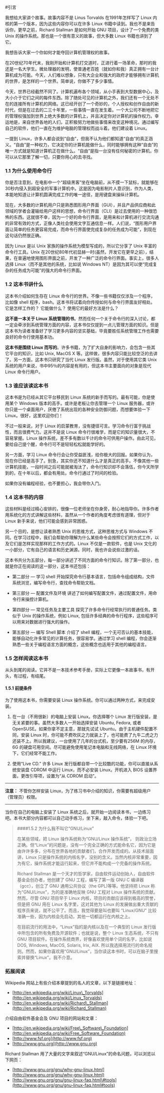 #引言

我想给大家讲个故事。故事内容不是 Linus Torvalds 在1991年怎样写了 Linux 内核的第一个版本，因为这些内容你可以在许多 Linux 书籍中读到。我也不是来告诉你，更早之前，Richard Stallman 是如何开始 GNU 项目，设计了一个免费的类Unix 的操作系统。那也是一个很有意义的故事，但大多数 Linux 书籍也讲到了它。

我想告诉大家一个你如何才能夺回计算机管理权的故事。

在20世纪70年代末，我刚开始和计算机打交道时，正进行着一场革命，那时的我还是一名大学生。微处理器的发明，使普通老百姓（就如你和我）真正拥有一台计算机成为可能。今天，人们难以想象，只有大企业和强大的政府才能够拥有计算机的世界，是怎样的一个世界。简单说，你做不了多少事情。

今天，世界已经截然不同了。计算机遍布各个领域，从小手表到大型数据中心，及大小介于它们之间的每件东西。除了随处可见的计算机之外，我们还有一个无处不在的连接所有计算机的网络。这已经开创了一个奇妙的，个人授权和创作自由的新时代，但是在过去的二三十年里，一些事情一直在发生着。一个大公司不断地把它的管理权强加到世界上绝大多数的计算机上，并且决定你对计算机的操作权力。幸运地是，来自世界各地的人们，正积极努力地做些事情来改变这种境况。通过编写自己的软件，他们一直在为维护电脑的管理权而战斗着。他们建设着 Linux。

一提到 Linux，许多人都会说到“自由”，但我不认为他们都知道“自由”的真正涵义。“自由”是一种权力，它决定你的计算机能做什么，同时能够拥有这种“自由”的唯一方式就是知道计算机正在做什么。“自由”是指一台没有任何秘密的计算机，你可以从它那里了解一切，只要你用心的去寻找。

### 1.1 为什么使用命令行

你是否注意到，在电影中一个“超级黑客”坐在电脑前，从不摸一下鼠标，就能够在30秒内侵入到超安全的军事计算机中。这是因为电影制片人意识到，作为人类，本能地知道让计算机圆满完成工作的唯一途径，是用键盘来操纵计算机。

现在，大多数的计算机用户只是熟悉图形用户界面（GUI），并且产品供应商和此领域的学者会灌输给用户这样的思想，命令行界面（CLI）是过去使用的一种很恐怖的东西。这就很不幸，因为一个好的命令行界面，是用来和计算机进行交流沟通的非常有效的方式，正像人类社会使用文字互通信息一样。人们说，“图形用户界面让简单的任务更容易完成，而命令行界面使完成复杂的任务成为可能”，到现在这句话仍然很正确。

因为 Linux 是以 Unix 家族的操作系统为模型写成的，所以它分享了 Unix 丰富的命令行工具。Unix 在20世纪80年代初显赫一时\(虽然，开发它在更早之前），结果，在普遍地使用图形界面之前，开发了一种广泛的命令行界面。事实上，很多人选择 Linux（而不是其他的系统，比如说 Windows NT）是因为其可以使“完成复杂的任务成为可能”的强大的命令行界面。

### 1.2 这本书讲什么

这本书介绍如何生存在 Linux 命令行的世界。不像一些书籍仅仅涉及一个程序，比如像 shell 程序，bash。这本书将试着向你传授如何与命令行界面友好相处。它是怎样工作的？ 它能做什么？ 使用它的最好方法是什么？

**这不是一本关于 Linux 系统管理的书**。然而任何一个关于命令行的深入讨论，都一定会牵涉到系统管理方面的内容，这本书仅仅提到一点儿管理方面的知识。但是这本书为读者准备好了学习更多内容的坚实基础，毕竟要胜任系统管理工作也需要良好的命令行使用基本功。

**这本书是围绕 Linux 而写的**。许多书籍，为了扩大自身的影响力，会包含一些其它平台的知识，比如 Unix, MacOS X 等。这样做，很多内容只能比较空泛的去讲了。另一方面，这本书只研究了当代 Linux 发行版。虽然，对于使用其它类 Unix 系统的用户来说，书中95％的内容是有用的，但这本书主要面向的对象是现代 Linux 命令行用户。

### 1.3 谁应该读这本书

这本书是为已经从其它平台移民到 Linux 系统的新手而写的。最有可能，你是使用某个 Windows 版本的高手。或许是老板让你去管理一个 Linux 服务器，或许你只是一个桌面用户，厌倦了系统出现的各种安全防御问题，而想要体验一下 Linux。很好，这里欢迎你们！

不过一般来说，对于 Linux 的启蒙教育，没有捷径可言。学习命令行富于挑战性，而且很费气力。这并不是说 Linux 命令行很难学，而是它的知识量很大，不容易掌握。Linux 操作系统，差不多有数以千计的命令可供用户操作。由此可见，要给自己提个醒，命令行可不是轻轻松松就能学好的。

另一方面，学习 Linux 命令行会让你受益匪浅，给你极大的回报。如果你认为，现在你已经是高手了。别急，其实你还不知道什么才是真正的高手。不像其他一些计算机技能，一段时间之后可能就被淘汰了，命令行知识却不会落伍，你今天所学到的，在十年以后，都会有用处。命令行通过了时间的检验。

如果你没有编程经验，也不要担心，我会带你入门。

### 1.4 这本书的内容

这些材料是经过精心安排的，很像一位老师坐在你身旁，耐心地指导你。许多作者用系统化的方式讲解这些材料，虽然从一个作者的角度考虑很有道理，但对于 Linux 新手来说，他们可能会感到非常困惑。

另一个目的，是想让读者熟悉 Unix 的思维方式，这种思维方式与 Windows 不同。在学习过程中，我们会帮助你理解为什么某些命令会按照它们的方式工作，以及它们是怎样实现那样的工作方式的。Linux 不仅是一款软件，也是 Unix 文化的一小部分，它有自己的语言和历史渊源。同时，我也许会说些过激的话。

这本书共分为五部分，每一部分讲述了不同方面的命令行知识。除了第一部分，也就是你正在阅读的这一部分，这本书还包括：

* 第二部分 — 学习 shell 开始探究命令行基本语言，包括命令组成结构，文件系统浏览，编写命令行，查找命令帮助文档。

* 第三部分 — 配置文件及环境 讲述了如何编写配置文件，通过配置文件，用命令行来操控计算机。

* 第四部分 — 常见任务及主要工具  探究了许多命令行经常执行的普通任务。类似于 Unix 的操作系统，例如 Linux, 包括许多经典的命令行程序，这些程序可以用来对数据进行强大的操作。

* 第五部分 — 编写 Shell 脚本  介绍了 shell 编程，一个无可否认的基本技能，能够自动化许多常见的计算任务，很容易学。通过学习 shell 编程，你会逐渐熟悉一些关于编程语言方面的概念，这些概念也适用于其他的编程语言。

### 1.5 怎样阅读这本书

从头到尾的阅读。它并不是一本技术参考手册，实际上它更像一本故事书，有开头，有过程，有结尾。

#### 1.5.1 前提条件

为了使用这本书，你需要安装 Linux 操作系统。你可以通过两种方式，来完成安装。

1. 在一台（不用很新）的电脑上安装 Linux。你选择哪个 Linux 发行版安装，是无关紧要的事。虽然大多数人一开始选择安装 Ubuntu, Fedora, 或者 OpenSUSE。如果你拿不定主意，那就先试试 Ubuntu。由于主机硬件配置不同，安装 Linux 时，你可能不费吹灰之力就装上了，也可能费了九牛二虎之力还装不上。所以我建议，一台使用了几年的台式机，至少要有256M 的内存，6G 的硬盘可用空间。尽可能避免使用笔记本电脑和无线网络，在 Linux 环境下，它们经常不能工作。

2. 使用“Live CD.” 许多 Linux 发行版都自带一个比较酷的功能，你可以直接从系统安装盘 CDROM 中运行 Linux，而不必安装 Linux。开机进入 BIOS 设置界面，更改引导项，设置为“从 CDROM 启动”。


------

**注意：**
不管你怎样安装 Linux，为了练习书中介绍的知识，你需要有超级用户（管理员）权限。

------


当你在自己的电脑上安装了 Linux 系统之后，就开始一边阅读本书，一边练习吧。本书大部分内容都可以自己动手练习，坐下来，敲入命令，体验一下吧。

> ####1.5.2 为什么我不叫它“GNU/Linux”
>
> 在某些领域，把 Linux 操作系统称为“GNU/Linux 操作系统”， 则政治立场正确。但“Linux”的问题是，没有一个完全正确的方式能命名它，因为它是由许许多多，分布在世界各地的贡献者们，合作开发而成的。从技术层面讲，Linux 只是操作系统的内核名字，没别的含义。当然内核非常重要，因为有它，操作系统才能运行起来，但它并不能构成一个完备的操作系统。
>
> Richard Stallman 是一个天才的哲学家，自由软件运动创始人，自由软件基金会创办者，他创建了 GNU 工程，编写了第一版 GNU C 编译器（gcc），创立了 GNU 通用公共协议（the GPL\)等等。他坚持把 Linux 称为“GNU/Linux”，为的是准确地反映 GNU 工程对 Linux 操作系统的贡献。然而，尽管 GNU 项目早于 Linux 内核，项目的贡献应该得到极高的赞誉，但是把 GNU 用在 Linux 名字里，这对其他为 Linux 的发展做出重大贡献的程序员来说，就不公平了。而且，我觉得要是叫也要叫 “Linux/GNU" 比较准确一些，因为内核会先启动，其他一切都运行在内核之上。
>
> 在目前流行的用法中，“Linux”指的是内核以及在一个典型的 Linux 发行版中所包含的所有免费及开源软件；也就是说，整个 Linux 生态系统，不只有 GNU 项目软件。在操作系统商界，好像喜欢使用单个词的名字，比如说 DOS, Windows, MacOS, Solaris, Irix, AIX. 所以我选择用流行的命名规则。然而，如果你喜欢用“GNU/Linux”，当你读这本书时，可以在脑子里搜索并替换“Linux”。我不介意。

### 拓展阅读

Wikipedia 网站上有些介绍本章提到的名人的文章，以下是链接地址：

* [http://en.wikipedia.org/wiki/Linux\_Torvalds](http://en.wikipedia.org/wiki/Linux_Torvalds)
* [http://en.wikipedia.org/wiki/Richard\_Stallman](http://en.wikipedia.org/wiki/Richard_Stallman)

介绍自由软件基金会及 GNU 项目的网站和文章：

* [http://en.wikipedia.org/wiki/Free\_Software\_Foundation](http://en.wikipedia.org/wiki/Free_Software_Foundation)
* [http://www.fsf.org](http://www.fsf.org)
* [http://www.gnu.org](http://www.gnu.org)

Richard Stallman 用了大量的文字来叙述“GNU/Linux”的命名问题，可以浏览以下网页：

* [http://www.gnu.org/gnu/why-gnu-linux.html](http://www.gnu.org/gnu/why-gnu-linux.html)
* [http://www.gnu.org/gnu/gnu-linux-faq.html\#tools](http://www.gnu.org/gnu/gnu-linux-faq.html#tools)



